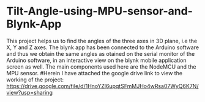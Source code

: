 # Tilt-Angle-using-MPU-sensor-and-Blynk-App
This project helps us to find the angles of the three axes in 3D plane, i.e the X, Y and Z axes. The blynk app has been connected to the Arduino software and thus we obtain the same angles as otained on the serial monitor of the Arduino software, in an interactive view on the blynk mobile application screen as well. The main components used here are the NodeMCU and the MPU sensor.
#Herein I have attached the google drive link to view the working of the project: https://drive.google.com/file/d/1HnoYZl6upqtSFmMJHo4wRsa07WyQ6K7N/view?usp=sharing
